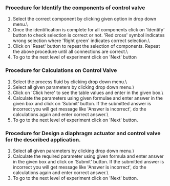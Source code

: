 ### Procedure for Identify the components of control valve

1) Select the correct component by clicking given option in drop down menu.\
2) Once the identification is complete for all components click on 'Identify' button to check selection is correct or not. 'Red cross' symbol indicates wrong selection where 'Right green' indicates correct selection.\
3) Click on 'Reset' button to repeat the selection of components. Repeat the above procedure until all connections are correct.\
4) To go to the next level of experiment click on 'Next' button

### Procedure for Calculations on Control Valve

1) Select the process fluid by clicking drop down menu.\
2) Select all given parameters by clicking drop down menu.\
3) Click on 'Click here' to see the table values and enter in the given box.\
4) Calculate the parameters using given formulae and enter answer in the given box and click on 'Submit' button. If the submitted answer is incorrect you will get message like 'Answer is incorrect', do the calculations again and enter correct answer.\
5) To go to the next level of experiment click on 'Next' button.

### Procedure for Design a diaphragm actuator and control valve for the described application.
1) Select all given parameters by clicking drop down menu.\
2) Calculate the required parameter using given formula and enter answer in the given box and click on 'Submit' button. If the submitted answer is incorrect you will get message like 'Answer is incorrect', do the calculations again and enter correct answer.\
3) To go to the next level of experiment click on 'Next' button.
